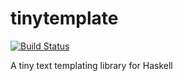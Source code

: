 # tinytemplate

[![Build Status](https://travis-ci.org/kruckenb/tinytemplate.svg)](https://travis-ci.org/kruckenb/tinytemplate)

A tiny text templating library for Haskell
